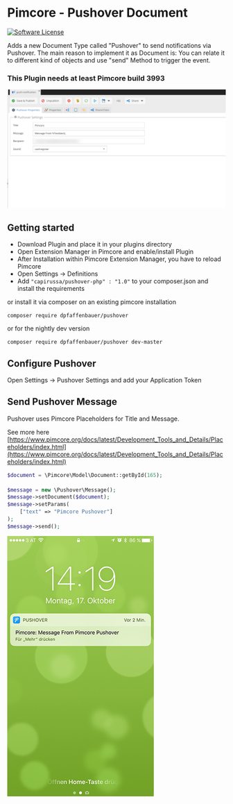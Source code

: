 # Pimcore - Pushover Document

[![Software License](https://img.shields.io/badge/license-GPLv3-brightgreen.svg?style=flat)](LICENSE.md)

Adds a new Document Type called "Pushover" to send notifications via Pushover. The main reason to implement it as Document is: You can relate it to different kind of objects and use "send" Method to trigger the event.

### This Plugin needs at least Pimcore build 3993

![Interface](docs/pushover.png)

## Getting started

* Download Plugin and place it in your plugins directory
* Open Extension Manager in Pimcore and enable/install Plugin
* After Installation within Pimcore Extension Manager, you have to reload Pimcore
* Open Settings -> Definitions
* Add ```"capirussa/pushover-php" : "1.0"``` to your composer.json and install the requirements

or install it via composer on an existing pimcore installation

```
composer require dpfaffenbauer/pushover
```

or for the nightly dev version

```
composer require dpfaffenbauer/pushover dev-master
```

## Configure Pushover
Open Settings -> Pushover Settings and add your Application Token

## Send Pushover Message

Pushover uses Pimcore Placeholders for Title and Message.

See more here [https://www.pimcore.org/docs/latest/Development_Tools_and_Details/Placeholders/index.html](https://www.pimcore.org/docs/latest/Development_Tools_and_Details/Placeholders/index.html)

```php
$document = \Pimcore\Model\Document::getById(165);

$message = new \Pushover\Message();
$message->setDocument($document);
$message->setParams(
    ["text" => "Pimcore Pushover"]
);
$message->send();
```

![iPhone Push Message](docs/iphone.jpg)